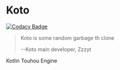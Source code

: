 # Koto

[![Codacy Badge](https://app.codacy.com/project/badge/Grade/7afd1def08274d0eb292fb779d4d7125)](https://www.codacy.com/gh/HellHoleStudios/koto/dashboard?utm_source=github.com&amp;utm_medium=referral&amp;utm_content=HellHoleStudios/koto&amp;utm_campaign=Badge_Grade)

> Koto is some random garbage th clone
>
> --Koto main developer, Zzzyt

Kotlin Touhou Engine
